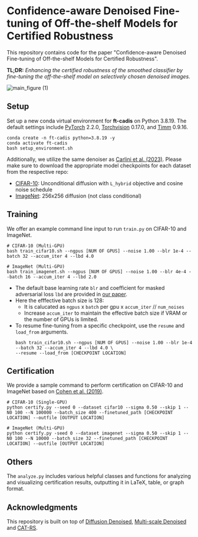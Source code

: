 # Confidence-aware Denoised Fine-tuning of Off-the-shelf Models for Certified Robustness

This repository contains code for the paper "Confidence-aware Denoised Fine-tuning of Off-the-shelf Models for Certified Robustness". 

<b>TL;DR:</b>  *Enhancing the certified robustness of the smoothed classifier by fine-tuning the off-the-shelf model on selectively chosen denoised images.* 

![main_figure (1)](https://github.com/user-attachments/assets/885eda34-ad32-40d4-a251-ac3d8bb4ff62)

## Setup
Set up a new conda virtual environment for <b>ft-cadis</b> on Python 3.8.19. The default settings include [PyTorch](https://pytorch.org/) 2.2.0, [Torchvision](https://pytorch.org/vision/stable/index.html) 0.17.0, and [Timm](https://github.com/huggingface/pytorch-image-models) 0.9.16.
```
conda create -n ft-cadis python=3.8.19 -y
conda activate ft-cadis
bash setup_environment.sh
```
Additionally, we utilize the same denoiser as [Carlini et al. (2023)](https://arxiv.org/abs/2206.10550). Please make sure to download the appropriate model checkpoints for each dataset from the respective repo:
- [CIFAR-10](https://github.com/openai/improved-diffusion): Unconditional diffusion with `L_hybrid` objective and cosine noise schedule
- [ImageNet](https://github.com/openai/guided-diffusion): 256x256 diffusion (not class conditional)

## Training
We offer an example command line input to run `train.py` on CIFAR-10 and ImageNet.
```
# CIFAR-10 (Multi-GPU)
bash train_cifar10.sh --ngpus [NUM OF GPUS] --noise 1.00 --blr 1e-4 --batch 32 --accum_iter 4 --lbd 4.0

# ImageNet (Multi-GPU)
bash train_imagenet.sh --ngpus [NUM OF GPUS] --noise 1.00 --blr 4e-4 --batch 16 --accum_iter 4 --lbd 2.0
``` 
- The default base learning rate `blr` and coefficient for masked adversarial loss `lbd` are provided in [our paper](https://openreview.net/pdf?id=99GovbuMcP).
- Here the efffective batch size is 128:
    - It is calucated as `ngpus` x `batch` per gpu x `accum_iter` // `num_noises`
    - Increase `accum_iter` to maintain the effective batch size if VRAM or the number of GPUs is limited.
- To resume fine-tuning from a specific checkpoint, use the `resume` and `load_from` arguments.
    ```
    bash train_cifar10.sh --ngpus [NUM OF GPUS] --noise 1.00 --blr 1e-4 --batch 32 --accum_iter 4 --lbd 4.0 \
    --resume --load_from [CHECKPOINT LOCATION]
    ```

## Certification
We provide a sample command to perform certification on CIFAR-10 and ImageNet based on [Cohen et al. (2019)](https://github.com/locuslab/smoothing?tab=readme-ov-file).
```
# CIFAR-10 (Single-GPU)
python certify.py --seed 0 --dataset cifar10 --sigma 0.50 --skip 1 --N0 100 --N 100000 --batch_size 400 --finetuned_path [CHECKPOINT LOCATION] --outfile [OUTPUT LOCATION]

# ImageNet (Multi-GPU)
python certify.py -seed 0 --dataset imagenet --sigma 0.50 --skip 1 --N0 100 --N 10000 --batch_size 32 --finetuned_path [CHECKPOINT LOCATION] --outfile [OUTPUT LOCATION]
```

## Others
The `analyze.py` includes various helpful classes and functions for analyzing and visualizing certification results, outputting it in LaTeX, table, or graph format.

## Acknowledgments
This repository is built on top of [Diffusion Denoised](https://github.com/ethz-spylab/diffusion_denoised_smoothing), [Multi-scale Denoised](https://github.com/jh-jeong/smoothing-multiscale) and [CAT-RS](https://github.com/alinlab/smoothing-catrs).
